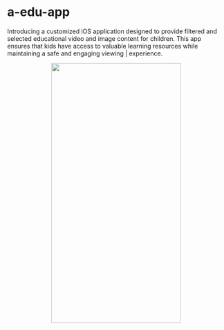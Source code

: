 # a-edu-app

Introducing a customized iOS application designed to provide filtered and selected educational video and image content for children. This app ensures that kids have access to valuable learning resources while maintaining a safe and engaging viewing | experience.

<p align="center">
 <img src="../main/media/app_screenshot.jpeg" style="width:300px;height:600px; "> 
</p>
